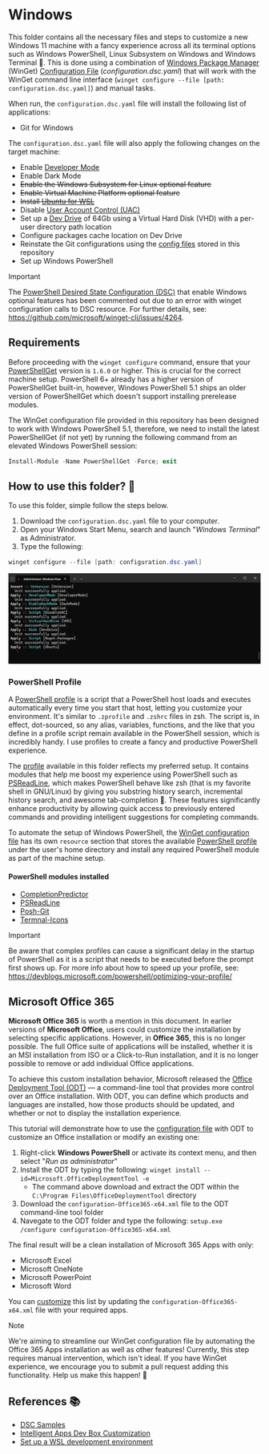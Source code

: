 # Windows

This folder contains all the necessary files and steps to customize a new Windows 11 machine with a fancy experience across all its terminal options such as Windows PowerShell, Linux Subsystem on Windows and Windows Terminal 🎨. This is done using a combination of [Windows Package Manager](https://learn.microsoft.com/windows/package-manager/winget/) (WinGet) [Configuration File](https://learn.microsoft.com/windows/package-manager/configuration/) (*configuration.dsc.yaml*) that will work with the WinGet command line interface (`winget configure --file [path: configuration.dsc.yaml]`) and manual tasks.

When run, the `configuration.dsc.yaml` file will install the following list of applications:

* Git for Windows

The `configuration.dsc.yaml` file will also apply the following changes on the target machine:

* Enable [Developer Mode](https://learn.microsoft.com/windows/apps/get-started/developer-mode-features-and-debugging)
* Enable Dark Mode
* ~~Enable the Windows Subsystem for Linux optional feature~~
* ~~Enable Virtual Machine Platform optional feature~~
* ~~Install [Ubuntu for WSL](https://learn.microsoft.com/windows/wsl/)~~
* Disable [User Account Control (UAC)](https://learn.microsoft.com/windows/security/application-security/application-control/user-account-control/)
* Set up a [Dev Drive](https://learn.microsoft.com/windows/dev-drive/) of 64Gb using a Virtual Hard Disk (VHD) with a per-user directory path location
* Configure packages cache location on Dev Drive
* Reinstate the Git configurations using the [config files](../git/) stored in this repository
* Set up Windows PowerShell

> [!IMPORTANT]
> The [PowerShell Desired State Configuration (DSC)](https://learn.microsoft.com/en-us/powershell/dsc/overview?view=dsc-2.0) that enable Windows optional features has been commented out due to an error with winget configuration calls to DSC resource. For further details, see: <https://github.com/microsoft/winget-cli/issues/4264>.

## Requirements

Before proceeding with the `winget configure` command, ensure that your [PowerShellGet](https://learn.microsoft.com/en-us/powershell/gallery/powershellget/install-powershellget) version is `1.6.0` or higher. This is crucial for the correct machine setup. PowerShell 6+ already has a higher version of PowerShellGet built-in, however, Windows PowerShell 5.1 ships an older version of PowerShellGet which doesn't support installing prerelease modules.

The WinGet configuration file provided in this repository has been designed to work with Windows PowerShell 5.1, therefore, we need to install the latest PowerShellGet (if not yet) by running the following command from an elevated Windows PowerShell session:

```powershell
Install-Module -Name PowerShellGet -Force; exit
```

## How to use this folder? 🤔

To use this folder, simple follow the steps below.

1. Download the `configuration.dsc.yaml` file to your computer.
2. Open your Windows Start Menu, search and launch "*Windows Terminal*" as Administrator.
3. Type the following:

```powershell
winget configure --file [path: configuration.dsc.yaml]
```

![Screenshot of winget execution](../assets/winget.png)

### PowerShell Profile

A [PowerShell profile](https://learn.microsoft.com/en-us/powershell/module/microsoft.powershell.core/about/about_profiles) is a script that a PowerShell host loads and executes automatically every time you start that host, letting you customize your environment. It's similar to `.zprofile` and `.zshrc` files in zsh. The script is, in effect, dot-sourced, so any alias, variables, functions, and the like that you define in a profile script remain available in the PowerShell session, which is incredibly handy. I use profiles to create a fancy and productive PowerShell experience.

The [profile](Profile.ps1) available in this folder reflects my preferred setup. It contains modules that help me boost my experience using PowerShell such as [PSReadLine](https://github.com/PowerShell/PSReadLine), which makes PowerShell behave like zsh (that is my favorite shell in GNU/Linux) by giving you substring history search, incremental history search, and awesome tab-completion 🤯. These features significantly enhance productivity by allowing quick access to previously entered commands and providing intelligent suggestions for completing commands.

To automate the setup of Windows PowerShell, the [WinGet configuration file](configuration.dsc.yaml#L145) has its own `resource` section that stores the available [PowerShell profile](Profile.ps1) under the user's home directory and install any required PowerShell module as part of the machine setup.

#### PowerShell modules installed

* [CompletionPredictor](https://github.com/PowerShell/CompletionPredictor)
* [PSReadLine](https://github.com/PowerShell/PSReadLine)
* [Posh-Git](https://github.com/dahlbyk/posh-git)
* [Termnal-Icons](https://github.com/devblackops/Terminal-Icons)

> [!IMPORTANT]
> Be aware that complex profiles can cause a significant delay in the startup of PowerShell as it is a script that needs to be executed before the prompt first shows up. For more info about how to speed up your profile, see: <https://devblogs.microsoft.com/powershell/optimizing-your-profile/>

## Microsoft Office 365

**Microsoft Office 365** is worth a mention in this document. In earlier versions of **Microsoft Office**, users could customize the installation by selecting specific applications. However, in **Office 365**, this is no longer possible. The full Office suite of applications will be installed, whether it is an MSI installation from ISO or a Click-to-Run installation, and it is no longer possible to remove or add individual Office applications.

To achieve this custom installation behavior, Microsoft released the [Office Deployment Tool (ODT)](https://learn.microsoft.com/microsoft-365-apps/deploy/overview-office-deployment-tool) — a command-line tool that provides more control over an Office installation. With ODT, you can define which products and languages are installed, how those products should be updated, and whether or not to display the installation experience.

This tutorial will demonstrate how to use the [configuration file](office/configuration-Office365-x64.xml) with ODT to customize an Office installation or modify an existing one:

1. Right-click **Windows PowerShell** or activate its context menu, and then select "*Run as administrator*"
2. Install the ODT by typing the following: `winget install --id=Microsoft.OfficeDeploymentTool -e`
    * The command above download and extract the ODT within the `C:\Program Files\OfficeDeploymentTool` directory
3. Download the `configuration-Office365-x64.xml` file to the ODT command-line tool folder
4. Navegate to the ODT folder and type the following: `setup.exe /configure configuration-Office365-x64.xml`

The final result will be a clean installation of Microsoft 365 Apps with only:

* Microsoft Excel
* Microsoft OneNote
* Microsoft PowerPoint
* Microsoft Word

You can [customize](https://learn.microsoft.com/microsoft-365-apps/deploy/office-deployment-tool-configuration-options) this list by updating the `configuration-Office365-x64.xml` file with your required apps.

>[!NOTE]
> We're aiming to streamline our WinGet configuration file by automating the Office 365 Apps installation as well as other features! Currently, this step requires manual intervention, which isn't ideal. If you have WinGet experience, we encourage you to submit a pull request adding this functionality. Help us make this happen! 🥇

## References 📚

* [DSC Samples](https://github.com/microsoft/winget-dsc/tree/main/samples)
* [Intelligent Apps Dev Box Customization](https://github.com/microsoft/devcenter-examples/tree/main/devbox-intelligent-apps)
* [Set up a WSL development environment](https://learn.microsoft.com/windows/wsl/setup/environment)
